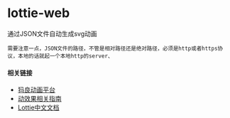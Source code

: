 # lottie-web
通过JSON文件自动生成svg动画
```
需要注意一点，JSON文件的路径，不管是相对路径还是绝对路径，必须是http或者https协议，本地的话就起一个本地http的server、
```

#### 相关链接
* [犸良动画平台](https://design.alipay.com/emotion/editor#ICON)
* [动效果相关指南](https://www.yuque.com/emotion/help/news)
* [Lottie中文文档](https://www.yuque.com/lottie/document/web)
